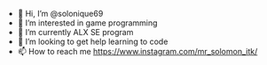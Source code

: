 - 👋 Hi, I’m @solonique69
- 👀 I’m interested in game programming
- 🌱 I’m currently ALX SE program
- 💞️ I’m looking to get help learning to code
- 📫 How to reach me https://www.instagram.com/mr_solomon_itk/

<!---
solonique69/solonique69 is a ✨ special ✨ repository because its `README.md` (this file) appears on your GitHub profile.
You can click the Preview link to take a look at your changes.
--->
